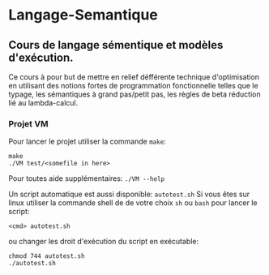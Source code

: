 # Langage-Semantique


## Cours de langage sémentique et modèles d'exécution.
Ce cours à pour but de mettre en relief défférente technique d'optimisation en utilisant des notions fortes de programmation fonctionnelle telles que le typage, les sémantiques à grand pas/petit pas, les règles de beta réduction lié au lambda-calcul.


### Projet VM

Pour lancer le projet utiliser la commande `make`:

    make
    ./VM test/<somefile in here>
 
Pour toutes aide supplémentaires: `./VM --help`

Un script automatique est aussi disponible: `autotest.sh`
Si vous êtes sur linux utiliser la commande <cmd> shell de de votre choix `sh` ou `bash` pour lancer le script:

    <cmd> autotest.sh

ou changer les droit d'exécution du script en exécutable:

    chmod 744 autotest.sh
    ./autotest.sh
